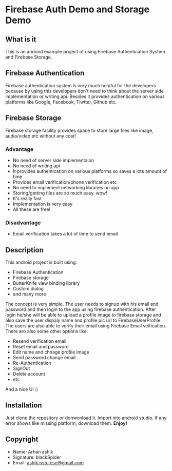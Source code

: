 # Firebase Auth Demo and Storage Demo

## What is it
This is an android example project of using Firebase Authentication System and Firebase Storage.

## Firebase Authentication
Firebase authentication system is very much helpful for the developers because by using this developers don't need to think about the server side implementation or writing api. Besides it provides authentication on various platforms like Google, Facebook, Tiwtter, Github etc.

## Firebase Storage
Firebase storage facility provides space to store large files like image, audio/video etc without any cost!

### Advantage
 - No need of server side implementaion
 - No need of writing api
 - It provides authentication on various platforms so saves a lots amount of time
 - Provides email verification/phone verification etc
 - No need to implement networking libraries on app
 - Storing/getting files are so much easy. wow!
 - It's really fast
 - Implementation is very easy
 - All these are free!
 
### Disadvantage
 - Email verification takes a lot of time to send email
 
## Description
This android project is built using:
 - Firebase Authentication
 - Firebase storage
 - ButterKnife view binding library
 - Custom dialog
 - and many more
 
 The concept is very simple. The user needs to signup with his email and password and then login to the app using firebase authentication. After login he/she will be able to upload a profile image to firebase storage and also save the user dispaly name and profile pic url to FirebaseUserProfile. The users are also able to verify their email using Firebase Email veification. There aro also some other options like: 
  - Resend verification email
  - Reset email and password
  - Edit name and chnage profile image
  - Send password change email
  - Re-Authentication
  - SignOut
  - Delete account
  - etc
  
  And a nice UI :)
  
 ## Installation
 Just clone the repository or donwonload it. Import into android studio. If any error shows like missing platform, download them. 
 **Enjoy!**
 
 ## Copyright
  - Name: Arhan ashik
  - Signature: blackSpider
  - Email: ashik.pstu.cse@gmail.com
 